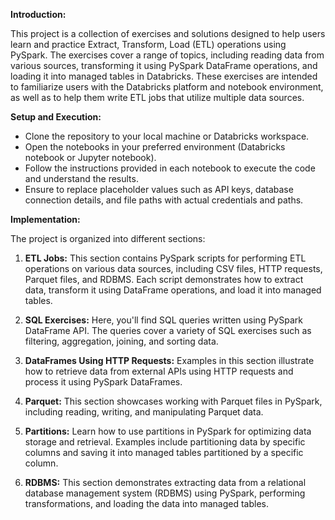 **Introduction:**

This project is a collection of exercises and solutions designed to help users learn and practice Extract, Transform, Load (ETL) operations using PySpark. The exercises cover a range of topics, including reading data from various sources, transforming it using PySpark DataFrame operations, and loading it into managed tables in Databricks. These exercises are intended to familiarize users with the Databricks platform and notebook environment, as well as to help them write ETL jobs that utilize multiple data sources.

**Setup and Execution:**

- Clone the repository to your local machine or Databricks workspace.
- Open the notebooks in your preferred environment (Databricks notebook or Jupyter notebook).
- Follow the instructions provided in each notebook to execute the code and understand the results.
- Ensure to replace placeholder values such as API keys, database connection details, and file paths with actual credentials and paths.


**Implementation:**

The project is organized into different sections:

1. **ETL Jobs:** This section contains PySpark scripts for performing ETL operations on various data sources, including CSV files, HTTP requests, Parquet files, and RDBMS. Each script demonstrates how to extract data, transform it using DataFrame operations, and load it into managed tables.

2. **SQL Exercises:** Here, you'll find SQL queries written using PySpark DataFrame API. The queries cover a variety of SQL exercises such as filtering, aggregation, joining, and sorting data.

3. **DataFrames Using HTTP Requests:** Examples in this section illustrate how to retrieve data from external APIs using HTTP requests and process it using PySpark DataFrames.

4. **Parquet:** This section showcases working with Parquet files in PySpark, including reading, writing, and manipulating Parquet data.

5. **Partitions:** Learn how to use partitions in PySpark for optimizing data storage and retrieval. Examples include partitioning data by specific columns and saving it into managed tables partitioned by a specific column.

6. **RDBMS:** This section demonstrates extracting data from a relational database management system (RDBMS) using PySpark, performing transformations, and loading the data into managed tables.


